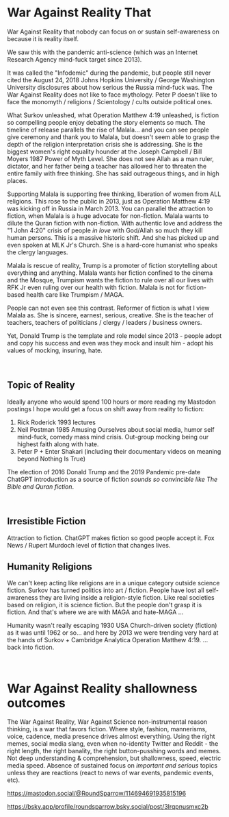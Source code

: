 # War Against Reality That

War Against Reality that nobody can focus on or sustain self-awareness on because it is reality itself.

We saw this with the pandemic anti-science (which was an Internet Research Agency mind-fuck target since 2013).

It was called the "Infodemic" during the pandemic, but people still never cited the August 24, 2018 Johns Hopkins University / George Washington University disclosures about how serious the Russia mind-fuck was. The War Against Reality does not like to face mythology. Peter P doesn't like to face the monomyth / religions / Scientology / cults outside political ones. 

What Surkov unleashed, what Operation Matthew 4:19 unleashed, is fiction so compelling people enjoy debating the story elements so much. The timeline of release parallels the rise of Malala... and you can see people give ceremony and thank you to Malala, but doesn't seem able to grasp the depth of the religion interpretation crisis she is addressing. She is the biggest women's right equality hounder at the Joseph Campbell / Bill Moyers 1987 Power of Myth Level. She does not see Allah as a man ruler, dictator, and her father being a teacher has allowed her to threaten the entire family with free thinking. She has said outrageous things, and in high places.

Supporting Malala is supporting free thinking, liberation of women from ALL religions. This rose to the public in 2013, just as Operation Matthew 4:19 was kicking off in Russia in March 2013. You can parallel the attraction to fiction, when Malala is a huge advocate for non-fiction. Malala wants to dilute the Quran fiction with non-fiction. With authentic love and address the "1 John 4:20" crisis of people *in love* with God/Allah so much they kill human persons. This is a massive historic shift. And she has picked up and even spoken at MLK Jr's Church. She is a hard-core humanist who speaks the clergy languages.

Malala is rescue of reality, Trump is a promoter of fiction storytelling about everything and anything. Malala wants her fiction confined to the cinema and the Mosque, Trumpism wants the fiction to rule over all our lives with RFK Jr even ruling over our health with fiction.  Malala is not for fiction-based health care like Trumpism / MAGA.

People can not even see this contrast. Reformer of fiction is what I view Malala as. She is sincere, earnest, serious, creative. She is the teacher of teachers, teachers of politicians / clergy / leaders / business owners. 

Yet, Donald Trump is the template and role model since 2013 - people adopt and copy his success and even was they mock and insult him - adopt his values of mocking, insuring, hate.

&nbsp;

## Topic of Reality 

Ideally anyone who would spend 100 hours or more reading my Mastodon postings I hope would get a focus on shift away from reality to fiction:

1. Rick Roderick 1993 lectures
2. Neil Postman 1985 Amusing Ourselves about social media, humor self mind-fuck, comedy mass mind crisis. Out-group mocking being our highest faith along with hate.
3. Peter P + Enter Shakari (including their documentary videos on meaning beyond Nothing Is True)

The election of 2016 Donald Trump and the 2019 Pandemic pre-date ChatGPT introduction as a source of fiction *sounds so convincible like The Bible and Quran fiction*. 

&nbsp;

## Irresistible Fiction

Attraction to fiction. ChatGPT makes fiction so good people accept it. Fox News / Rupert Murdoch level of fiction that changes lives.

## Humanity Religions

We can't keep acting like religions are in a unique category outside science fiction. Surkov has turned politics into art / fiction. People have lost all self-awareness they are living inside a religion-style fiction. Like real societies based on religion, it is science fiction. But the people don't grasp it is fiction. And that's where we are with MAGA and hate-MAGA ... 

Humanity wasn't really escaping 1930 USA Church-driven society (fiction) as it was until 1962 or so... and here by 2013 we were trending very hard at the hands of Surkov + Cambridge Analytica Operation Matthew 4:19. … back into fiction.

&nbsp;

# War Against Reality shallowness outcomes

The War Against Reality, War Against Science non-instrumental reason thinking, is a war that favors fiction. Where style, fashion, mannerisms, voice, cadence, media presence drives almost everything. Using the right memes, social media slang, even when no-identity Twitter and Reddit - the right length, the right banality, the right button-pusshing words and memes. Not deep understanding & comprehension, but shallowness, speed, electric media speed. Absence of sustained focus on *important and serious* topics unless they are reactions (react to news of war events, pandemic events, etc).

https://mastodon.social/@RoundSparrow/114694691935815196

https://bsky.app/profile/roundsparrow.bsky.social/post/3lrqpnusmxc2b
